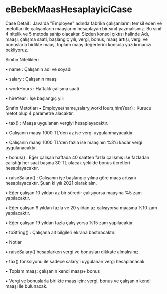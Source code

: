 # eBebekMaasHesaplayiciCase

Case Detail : Java'da "Employee" adında fabrika çalışanlarını temsil eden ve metotları ile çalışanların maaşlarını hesaplayan bir sınıf yazmalısınız. Bu sınıf 4 nitelik ve 5 metoda sahip olacaktır. Sizden konsol çıktısı halinde Adı, maaşı, çalışma saati, başlangıç yılı, vergi, bonus, maaş artışı, vergi ve bonuslarla birlikte maaş, toplam maaş değerlerini konsola yazdırmanızı bekliyoruz.

Sınıfın Nitelikleri

•	name : Çalışanın adı ve soyadı

•	salary : Çalışanın maaşı

•	workHours : Haftalık çalışma saati

•	hireYear : İşe başlangıç yılı

Sınıfın Metotları
•	Employee(name,salary,workHours,hireYear) : Kurucu metot olup 4 parametre alacaktır.

•	tax() : Maaşa uygulanan vergiyi hesaplayacaktır.

•	Çalışanın maaşı 1000 TL'den az ise vergi uygulanmayacaktır.

•	Çalışanın maaşı 1000 TL'den fazla ise maaşının %3'ü kadar vergi uygulanacaktır.

•	bonus() : Eğer çalışan haftada 40 saatten fazla çalışmış ise fazladan çalıştığı her saat başına 30 TL olacak şekilde bonus ücretleri hesaplayacaktır.

•	raiseSalary() : Çalışanın işe başlangıç yılına göre maaş artışını hesaplayacaktır. Şuan ki yılı 2021 olarak alın.

•	Eğer çalışan 10 yıldan az bir süredir çalışıyorsa maaşına %5 zam yapılacaktır.

•	Eğer çalışan 9 yıldan fazla ve 20 yıldan az çalışıyorsa maaşına %10 zam yapılacaktır.

•	Eğer çalışan 19 yıldan fazla çalışıyorsa %15 zam yapılacaktır.

•	toString() : Çalışana ait bilgileri ekrana bastıracaktır.

•	Notlar 

•	raiseSalary() hesaplarken vergi ve bonusları dikkate almalısınız.

•	tax() fonksiyonu ile sadece salary’i uygulanan vergi hesaplanacak

•	Toplam maaş: çalışanın kendi maaşı+ bonus

•	Vergi ve bonuslarla birlikte maaş için: vergi, bonus ve çalışanın kendi maaşı ile bulunacak.


